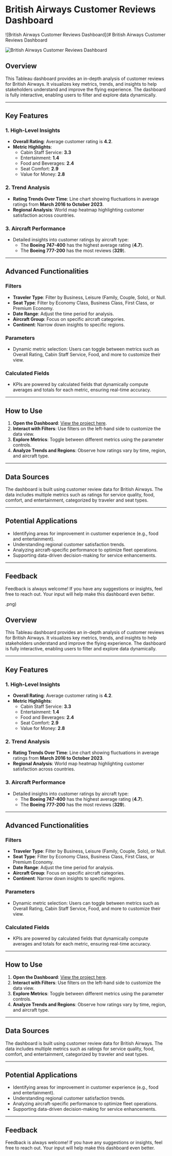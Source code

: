 # British Airways Customer Reviews Dashboard

![British Airways Customer Reviews Dashboard](# British Airways Customer Reviews Dashboard

![British Airways Customer Reviews Dashboard](Screenshot%2025-01-26%at%4.46.39 PM.png)

## Overview
This Tableau dashboard provides an in-depth analysis of customer reviews for British Airways. It visualizes key metrics, trends, and insights to help stakeholders understand and improve the flying experience. The dashboard is fully interactive, enabling users to filter and explore data dynamically.

---

## Key Features

### 1. **High-Level Insights**
- **Overall Rating**: Average customer rating is **4.2**.
- **Metric Highlights**:
  - Cabin Staff Service: **3.3**
  - Entertainment: **1.4**
  - Food and Beverages: **2.4**
  - Seat Comfort: **2.9**
  - Value for Money: **2.8**

### 2. **Trend Analysis**
- **Rating Trends Over Time**: Line chart showing fluctuations in average ratings from **March 2016 to October 2023**.
- **Regional Analysis**: World map heatmap highlighting customer satisfaction across countries.

### 3. **Aircraft Performance**
- Detailed insights into customer ratings by aircraft type:
  - The **Boeing 747-400** has the highest average rating (**4.7**).
  - The **Boeing 777-200** has the most reviews (**329**).

---

## Advanced Functionalities

### Filters
- **Traveler Type**: Filter by Business, Leisure (Family, Couple, Solo), or Null.
- **Seat Type**: Filter by Economy Class, Business Class, First Class, or Premium Economy.
- **Date Range**: Adjust the time period for analysis.
- **Aircraft Group**: Focus on specific aircraft categories.
- **Continent**: Narrow down insights to specific regions.

### Parameters
- Dynamic metric selection: Users can toggle between metrics such as Overall Rating, Cabin Staff Service, Food, and more to customize their view.

### Calculated Fields
- KPIs are powered by calculated fields that dynamically compute averages and totals for each metric, ensuring real-time accuracy.

---

## How to Use
1. **Open the Dashboard**: [View the project here](https://public.tableau.com/app/profile/sudeb.kumar.mandal/viz/Book1_17259498985450/Dashboard1?publish=yes).
2. **Interact with Filters**: Use filters on the left-hand side to customize the data view.
3. **Explore Metrics**: Toggle between different metrics using the parameter controls.
4. **Analyze Trends and Regions**: Observe how ratings vary by time, region, and aircraft type.

---

## Data Sources
The dashboard is built using customer review data for British Airways. The data includes multiple metrics such as ratings for service quality, food, comfort, and entertainment, categorized by traveler and seat types.

---

## Potential Applications
- Identifying areas for improvement in customer experience (e.g., food and entertainment).
- Understanding regional customer satisfaction trends.
- Analyzing aircraft-specific performance to optimize fleet operations.
- Supporting data-driven decision-making for service enhancements.

---

## Feedback
Feedback is always welcome! If you have any suggestions or insights, feel free to reach out. Your input will help make this dashboard even better.

.png)

## Overview
This Tableau dashboard provides an in-depth analysis of customer reviews for British Airways. It visualizes key metrics, trends, and insights to help stakeholders understand and improve the flying experience. The dashboard is fully interactive, enabling users to filter and explore data dynamically.

---

## Key Features

### 1. **High-Level Insights**
- **Overall Rating**: Average customer rating is **4.2**.
- **Metric Highlights**:
  - Cabin Staff Service: **3.3**
  - Entertainment: **1.4**
  - Food and Beverages: **2.4**
  - Seat Comfort: **2.9**
  - Value for Money: **2.8**

### 2. **Trend Analysis**
- **Rating Trends Over Time**: Line chart showing fluctuations in average ratings from **March 2016 to October 2023**.
- **Regional Analysis**: World map heatmap highlighting customer satisfaction across countries.

### 3. **Aircraft Performance**
- Detailed insights into customer ratings by aircraft type:
  - The **Boeing 747-400** has the highest average rating (**4.7**).
  - The **Boeing 777-200** has the most reviews (**329**).

---

## Advanced Functionalities

### Filters
- **Traveler Type**: Filter by Business, Leisure (Family, Couple, Solo), or Null.
- **Seat Type**: Filter by Economy Class, Business Class, First Class, or Premium Economy.
- **Date Range**: Adjust the time period for analysis.
- **Aircraft Group**: Focus on specific aircraft categories.
- **Continent**: Narrow down insights to specific regions.

### Parameters
- Dynamic metric selection: Users can toggle between metrics such as Overall Rating, Cabin Staff Service, Food, and more to customize their view.

### Calculated Fields
- KPIs are powered by calculated fields that dynamically compute averages and totals for each metric, ensuring real-time accuracy.

---

## How to Use
1. **Open the Dashboard**: [View the project here](https://public.tableau.com/app/profile/sudeb.kumar.mandal/viz/Book1_17259498985450/Dashboard1?publish=yes).
2. **Interact with Filters**: Use filters on the left-hand side to customize the data view.
3. **Explore Metrics**: Toggle between different metrics using the parameter controls.
4. **Analyze Trends and Regions**: Observe how ratings vary by time, region, and aircraft type.

---

## Data Sources
The dashboard is built using customer review data for British Airways. The data includes multiple metrics such as ratings for service quality, food, comfort, and entertainment, categorized by traveler and seat types.

---

## Potential Applications
- Identifying areas for improvement in customer experience (e.g., food and entertainment).
- Understanding regional customer satisfaction trends.
- Analyzing aircraft-specific performance to optimize fleet operations.
- Supporting data-driven decision-making for service enhancements.

---

## Feedback
Feedback is always welcome! If you have any suggestions or insights, feel free to reach out. Your input will help make this dashboard even better.

